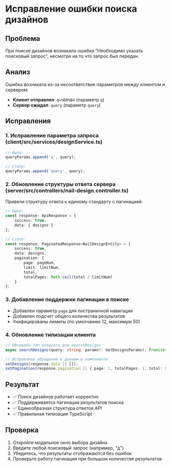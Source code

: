 # Исправление ошибки поиска дизайнов

## Проблема
При поиске дизайнов возникала ошибка "Необходимо указать поисковый запрос", несмотря на то что запрос был передан.

## Анализ
Ошибка возникала из-за несоответствия параметров между клиентом и сервером:
- **Клиент отправлял**: `q=%D0%B4` (параметр `q`)
- **Сервер ожидал**: `query` (параметр `query`)

## Исправления

### 1. Исправление параметра запроса (client/src/services/designService.ts)
```typescript
// Было:
queryParams.append('q', query);

// Стало:
queryParams.append('query', query);
```

### 2. Обновление структуры ответа сервера (server/src/controllers/nail-design.controller.ts)
Привели структуру ответа к единому стандарту с пагинацией:

```typescript
// Было:
const response: ApiResponse = {
    success: true,
    data: { designs }
};

// Стало:
const response: PaginatedResponse<NailDesignEntity> = {
    success: true,
    data: designs,
    pagination: {
        page: pageNum,
        limit: limitNum,
        total,
        totalPages: Math.ceil(total / limitNum)
    }
};
```

### 3. Добавление поддержки пагинации в поиске
- Добавлен параметр `page` для постраничной навигации
- Добавлен подсчет общего количества результатов
- Унифицированы лимиты (по умолчанию 12, максимум 50)

### 4. Обновление типизации клиента
```typescript
// Обновлен тип возврата для searchDesigns
async searchDesigns(query: string, params?: GetDesignsParams): Promise<PaginatedResponse<NailDesign>>

// Исправлено обращение к данным в компоненте
setDesigns(response.data || []);
setPagination(response.pagination || { page: 1, totalPages: 1, total: 0 });
```

## Результат
- ✅ Поиск дизайнов работает корректно
- ✅ Поддерживается пагинация результатов поиска
- ✅ Единообразная структура ответов API
- ✅ Правильная типизация TypeScript

## Проверка
1. Откройте модальное окно выбора дизайна
2. Введите любой поисковый запрос (например, "д")
3. Убедитесь, что результаты отображаются без ошибок
4. Проверьте работу пагинации при большом количестве результатов 